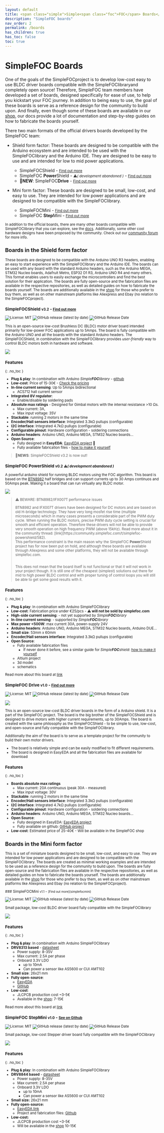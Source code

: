 ```yaml
---
layout: default
title: <span class="simple">Simple<span class="foc">FOC</span> Boards</span>
description: "SimpleFOC boards"
nav_order: 2
permalink: /boards
has_children: true
has_toc: false
toc: true
---
```


# <span class="simple">Simple<span class="foc">FOC</span> Boards</span>

One of the goals of the  <span class="simple">Simple<span class="foc">FOC</span>project</span> is to develop low-cost easy to use BLDC driver boards compatible with the <span class="simple">Simple<span class="foc">FOC</span>library</span>and completely open source! Therefore, <span class="simple">Simple<span class="foc">FOC</span></span> team members have developed a set of boards, designed specifically for ease of use, to help you kickstart your FOC journey. In addition to being easy to use, the goal of these boards is serve as a reference design for the community to build upon. And finally, even though some of these boards are available in our [shop](https://www.simplefoc.com/shop), our docs provide a lot of documentation and step-by-step guides on how to fabricate the boards yourself.


There two main formats of the official drivers boards developed by the <span class="simple">Simple<span class="foc">FOC</span></span> team:

- <span class="simple">Shield</span> form factor: These boards are designed to be compatible with the Arduino ecosystem and are intended to be used with the <span class="simple">Simple<span class="foc">FOC</span>library</span> and the Arduino IDE. They are designed to be easy to use and are intended for low to mid power applications.
   - <span class="simple">Simple<span class="foc">FOC</span>Shield</span> - <small>[Find out more](arduino_simplefoc_shield_showcase)</small> 
   - <span class="simple">Simple<span class="foc">FOC</span> <b>Power</b>Shield</span> - <small>⚠️<i>( development abandoned )</i></small> - <small>[Find out more](#simplefoc-powershield-v02-️-development-abandoned-)</small>
   - 📢**NEW**: <span class="simple">Simple<span class="foc">FOC</span><b>Drive</b></span>  - <small>[Find out more](boards#simplefoc-drive-v10---find-out-more)</small>

- <span class="simple">Mini</span> form factor: These boards are designed to be small, low-cost, and easy to use. They are intended for low power applications and are designed to be compatible with the <span class="simple">Simple<span class="foc">FOC</span>library</span>.
   - <span class="simple">Simple<span class="foc">FOC</span>Mini</span> - <small>[Find out more](simplefocmini)</small> 
   - <span class="simple">Simple<span class="foc">FOC</span> <b>Step</b>Mini</span>  - <small> [Find out more](#simplefoc-stepmini-v10---see-on-github)


In addition to the official boards, there are many other boards compatible with <span class="simple">Simple<span class="foc">FOC</span>library</span>  that you can explore, see the [docs](supported_hardware). Additionally, some other cool hardware designs have been proposed by the community. Check out our [community forum](https://community.simplefoc.com/) for more info.



## Boards in the <span class="simple">Shield</span> form factor

These boards are designed to be compatible with the Arduino UNO R3 headers, enabling an easy to start experience with the <span class="simple">Simple<span class="foc">FOC</span>library</span> and the Arduino IDE. The boards can be used with any board with the standard Arduino headers, such as the Arduino MEGA, STM32 Nucleo boards, Adafruit Metro, ESP32 D1 R3, Arduino UNO R4 and many others. This format enables users to easily exchange the microcontrollers and find the best solution for their application. The boards are fully open-source and the fabrication files are available in the respective repositories, as well as detailed guides on how to fabricate the boards yourself. The boards are additionally available in the [shop](https://www.simplefoc.com/shop) for those who prefer to buy them, as well as on other mainstream platforms like Aliexpress and Ebay (no relation to the <span class="simple">Simple<span class="foc">FOC</span>project</span>).


### <span class="simple">Simple<span class="foc">FOC</span>Shield</span> <small>v3.2</small> - <small>[Find out more](arduino_simplefoc_shield_showcase)</small>

![License: MIT](https://img.shields.io/badge/License-MIT-yellow.svg?color=blue)
![GitHub release (latest by date)](https://img.shields.io/github/v/release/simplefoc/arduino-simplefocshield)
![GitHub Release Date](https://img.shields.io/github/release-date/simplefoc/arduino-simplefocshield?color=blue)

This is an open-source low-cost Brushless DC (BLDC) motor driver board intended primarily for low-power FOC applications up to 5Amps. The board is fully compatible with the Arduino UNO and all the boards with the standard Arduino headers.
The <span class="simple">Simple<span class="foc">FOC</span>Shield</span>, in combination with  the <span class="simple">Simple<span class="foc">FOC</span>library</span> provides *user-friendly* way to control BLDC motors both in hardware and software.  

<div class="width40">
<img src="https://raw.githubusercontent.com/simplefoc/Arduino-SimpleFOCShield/master/images/top.png"/>
</div>


### Features
{: .no_toc }
- **Plug & play**: In combination with Arduino *Simple**FOC**library* - [github](https://github.com/simplefoc/Arduino-FOC)
- **Low-cost**: Price of 15-30€ - [Check the pricing](https://www.simplefoc.com/shop) 
- **In-line current sensing**: Up to 5Amps bidirectional
   - ACS712 hall current sensor
- **Integrated 8V regulator**: 
   - Enable/disable by soldering pads
- **Absolute max ratings** - Designed for Gimbal motors with the internal resistance >10 Ωs. 
   - Max current: 3A, 
   - Max input voltage: 35V
- **Stackable**: running 2 motors in the same time
- **Encoder/Hall sensors interface**: Integrated 3.3kΩ pullups (configurable)
- **I2C interface**: Integrated 4.7kΩ pullups (configurable)
- **Configurable pinout**: Hardware configuration - soldering connections
- **Arduino headers**: Arduino UNO, Arduino MEGA, STM32 Nucleo boards...
- **Open Source**: 
   - Fully designed in **EasyEDA**: [EasyEDA project](https://oshwlab.com/the.skuric/simplefocshield_copy_copy) 🎉
   - Fully available fabrication files - [how to make it yourself](https://docs.simplefoc.com/arduino_simplefoc_shield_fabrication)

<blockquote class="info">
📢<b>NEWS</b>: <span class="simple">Simple<span class="foc">FOC</span>Shield</span> v3.2 is now out!
</blockquote>



### <span class="simple">Simple<span class="foc">FOC</span> <b>Power</b>Shield</span> <small>v0.2</small> <small>⚠️<i>( development abandoned )</i></small>

A powerful arduino shield for running BLDC motors using the FOC algorithm. This board is based on the [BTN8982](https://www.infineon.com/dgdl/Infineon-BTN8982TA-DS-v01_00-EN.pdf?fileId=db3a30433fa9412f013fbe32289b7c17) half bridges and can support currents up to 30 Amps continuos and 50Amps peak. Making it a board that can run virtually any BLDC motor.


<div class="width40">
<img src="https://raw.githubusercontent.com/simplefoc/Arduino-SimpleFOC-PowerShield/main/images/top.png"/>
</div>

<blockquote class="warning" markdown="1">
<p class="heading"> ⚠️ BEWARE: BTN8982/IFX007T performance issues</p>
BTN8982 and IFX007T drivers have been designed for DC motors and are based on old H-bridge technology. They have very long mosfet rise time (multiple microseconds) which in many cases presents a considerable part of the PWM duty cycle. When running the BLDC motors, precise PWM duty cycle setting is crucial for smooth and efficient operation. Therefore these drivers will not be able to provide very smooth operation on high frequency PWM (above 15kHz).  Read more about it in the community thread: [link](https://community.simplefoc.com/t/simplefoc-powershield/582).<br>
This performance constraint is the main reason why the <span class="simple">Simple<span class="foc">FOC</span> <b>Power</b>Shield</span> project has for now been put on hold, and although these boards are available through Aliexpress and some other platforms, they will not be available through simplefoc.com. 
<br><br>

This does not mean that the board itself is not functional or that it will not work in your project though. It is still one of the cheapest (simplest) solutions out there for mid to high power BLDC control and with proper tuning of control loops you will still be able to get some good results with it. 
</blockquote>

### Features
{: .no_toc }
- **Plug & play**: In combination with Arduino <span class="simple">Simple<span class="foc">FOC</span>library</span>
- **Low-cost**: Fabrication price under €25/pcs - **⚠️ will not be sold by simplefoc.com**
- **High-side current sensing**: - not yet supported by *Simple**FOC**library*
- **In-line current sensing**: - supported by *Simple**FOC**library*
- **Max power <500W**: max current 30A, power-supply 24V
- **Arduino headers**: Arduino UNO, Arduino MEGA, STM32 Nucleo boards, Arduino DUE...
- **Small size**: 53mm x 60mm
- **Encoder/Hall sensors interface**: Integrated 3.3kΩ pullups (configurable)
- **Open Source**: 
   - Fully available fabrication files  
        - If never done it before, see a similar guide for *Simple**FOC**shield*:  [how to make it yourself](https://docs.simplefoc.com/arduino_simplefoc_shield_fabrication)
   - Altium project
   - 3d model
   - schematics

Read more about this board at [link](https://github.com/simplefoc/Arduino-SimpleFOC-PowerShield)

### <span class="simple">Simple<span class="foc">FOC</span> <b>Drive</b></span> <small>v1.0</small> - <small>[Find out more](https://github.com/simplefoc/SimpleFOC-DriveShield)</small>

![License: MIT](https://img.shields.io/badge/License-MIT-yellow.svg?color=blue)
![GitHub release (latest by date)](https://img.shields.io/github/v/release/simplefoc/SimpleFOC-DriveShield)
![GitHub Release Date](https://img.shields.io/github/release-date/simplefoc/SimpleFOC-DriveShield?color=blue)

<div class="width40">
<img src="https://raw.githubusercontent.com/simplefoc/SimpleFOC-DriveShield/refs/heads/main/images/top.jpg" />
</div>

This is an open-source low-cost BLDC driver boards in the form of a Arduino shield. It is a part of the SimpleFOC project. The board is the big brother of the SimpleFOCShield and is designed to drive motors with higher current requirements, up to 30Amps. The board is created with the same philosophy as the SimpleFOCShield - to be simple to use, low-cost, and open-source and fully compatible with the SimpleFOClibrary.

Additionally the aim of the board is to serve as a template project for the community to build their own motor drivers.

- The board is relatively simple and can be easily modified to fit different requirements.
- The board is designed in EasyEDA and all the fabrication files are available for download

### Features
{: .no_toc }

- **Boards absolute max ratings**
  - Max current: 20A continuous (peak 30A - measured)
  - Max input voltage: 30V
- **Stackable**: running 2 motors in the same time
- **Encoder/Hall sensors interface**: Integrated 3.3kΩ pullups (configurable)
- **I2C interface**: Integrated 4.7kΩ pullups (configurable)
- **Configurable pinout**: Hardware configuration - soldering connections
- **Arduino headers**: Arduino UNO, Arduino MEGA, STM32 Nucleo boards...
- **Open Source**:
  - Fully designed in EasyEDA: [EasyEDA project](https://oshwlab.com/the.skuric/SimpleFOC-Drive)
  - Fully available on github: [GitHub project](https://github.com/simplefoc/SimpleFOC-DriveShield)
- **Low-cost**: Estimated price of 25-40€ - Will be available in the SimpleFOC shop


## Boards in the <span class="simple">Mini</span> form factor

This is a set of miniature boards designed to be small, low-cost, and easy to use. They are intended for low power applications and are designed to be compatible with the <span class="simple">Simple<span class="foc">FOC</span>library</span>. The boards are created as minimal working examples and are intended to be used as a reference design for the community to build upon. The boards are fully open-source and the fabrication files are available in the respective repositories, as well as detailed guides on how to fabricate the boards yourself. The boards are additionally available in the [shop](https://www.simplefoc.com/shop) for those who prefer to buy them, as well as on other mainstream platforms like Aliexpress and Ebay (no relation to the <span class="simple">Simple<span class="foc">FOC</span>project</span>).

<div class="width40 inline_block_top" markdown="1">
### <span class="simple">Simple<span class="foc">FOC</span>Mini</span> <small>v1.1</small> - <small>[Find out more](simplefocmini)</small>

![License: MIT](https://img.shields.io/badge/License-MIT-yellow.svg?color=blue)
![GitHub release (latest by date)](https://img.shields.io/github/v/release/simplefoc/simplefocmini)
![GitHub Release Date](https://img.shields.io/github/release-date/simplefoc/simplefocmini?color=blue)

Small package, low-cost BLDC driver board fully compatible with the <span class="simple">Simple<span class="foc">FOC</span>library</span>


<img src="https://raw.githubusercontent.com/simplefoc/SimpleFOCMini/main/images/top.png" class="img200"/>




### Features
{: .no_toc }
- **Plug & play**: In combination with Arduino <span class="simple">Simple<span class="foc">FOC</span>library</span>
- **DRV8313 based** - [datasheet](https://www.ti.com/lit/ds/symlink/drv8313.pdf?ts=1650461862269&ref_url=https%253A%252F%252Fwww.google.com%252F)
  - Power supply: 8-35V
  - Max current: 2.5A per phase
  - Onboard 3.3V LDO
      - up to 10mA 
      - Can power a sensor like AS5600 or CUI AMT102 
- **Small size**: 26x21 mm
- **Fully open-source**:
  - [EasyEDA](https://easyeda.com/the.skuric/simplefocmini)
  - [GitHub](https://github.com/simplefoc/SimpleFOCMini) 
- **Low-cost**: 
   - JLCPCB production cost ~3-5€
   - Available in the [shop](https://www.simplefoc.com/shop): 7-15€ 

Read more about this board at [link](https://github.com/simplefoc/SimpleFOCMini)


</div><div class="width40 inline_block_top" style  markdown="1">

### <span class="simple">Simple<span class="foc">FOC</span> <b>Step</b>Mini</span> <small>v1.0</small> - <small>[See on Github](https://github.com/simplefoc/SimpleFOC-StepMini)</small>

![License: MIT](https://img.shields.io/badge/License-MIT-yellow.svg?color=blue)
![GitHub release (latest by date)](https://img.shields.io/github/v/release/simplefoc/simplefoc-stepmini)
![GitHub Release Date](https://img.shields.io/github/release-date/simplefoc/simplefoc-stepmini?color=blue)

Small package, low-cost Stepper driver board fully compatible with the <span class="simple">Simple<span class="foc">FOC</span>library</span>

<img src="https://raw.githubusercontent.com/simplefoc/SimpleFOC-StepMini/main/docs/top.png" class="img200"/>


### Features
{: .no_toc }
- **Plug & play**: In combination with Arduino <span class="simple">Simple<span class="foc">FOC</span>library</span>
- **DRV8844 based** - [datasheet](https://www.ti.com/lit/ds/symlink/drv8844.pdf)
    - Power supply: 8-35V
    - Max current: 2.5A per phase
    - Onboard 3.3V LDO 
        - up to 10mA 
        - Can power a sensor like AS5600 or CUI AMT102 
- **Small size:** 26x21 mm
- **Fully open-source:** 
   - [EasyEDA link](https://easyeda.com/the.skuric/simplefocmini_copy)
   - Project and fabrication files: [Github](https://github.com/simplefoc/SimpleFOC-StepMini)
- **Low-cost:** 
   - JLCPCB production cost ~3-5€
   - Will be available in the [shop](https://www.simplefoc.com/shop) 10-15€
</div>